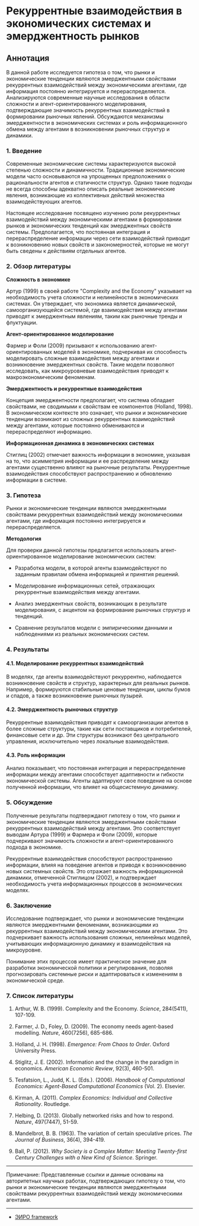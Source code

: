 # Рекуррентные взаимодействия в экономических системах и эмерджентность рынков

## Аннотация

В данной работе исследуется гипотеза о том, что рынки и экономические тенденции являются эмерджентными свойствами рекуррентных взаимодействий между экономическими агентами, где информация постоянно интегрируется и перераспределяется. Анализируются современные научные исследования в области сложности и агент-ориентированного моделирования, подтверждающие значимость рекуррентных взаимодействий в формировании рыночных явлений. Обсуждаются механизмы эмерджентности в экономических системах и роль информационного обмена между агентами в возникновении рыночных структур и динамики.

### 1. Введение

Современные экономические системы характеризуются высокой степенью сложности и динамичности. Традиционные экономические модели часто основываются на упрощенных предположениях о рациональности агентов и статичности структур. Однако такие подходы не всегда способны адекватно описать реальные экономические явления, возникающие из коллективных действий множества взаимодействующих агентов.

Настоящее исследование посвящено изучению роли рекуррентных взаимодействий между экономическими агентами в формировании рынков и экономических тенденций как эмерджентных свойств системы. Предполагается, что постоянная интеграция и перераспределение информации через сети взаимодействий приводит к возникновению новых свойств и закономерностей, которые не могут быть сведены к действиям отдельных агентов.

### 2. Обзор литературы

**Сложность в экономике**

Артур (1999) в своей работе "Complexity and the Economy" указывает на необходимость учета сложности и нелинейности в экономических системах. Он утверждает, что экономика является динамической, самоорганизующейся системой, где взаимодействия между агентами приводят к эмерджентным явлениям, таким как рыночные тренды и флуктуации.

**Агент-ориентированное моделирование**

Фармер и Фоли (2009) призывают к использованию агент-ориентированных моделей в экономике, подчеркивая их способность моделировать сложные взаимодействия между агентами и возникновение эмерджентных свойств. Такие модели позволяют исследовать, как микроуровневые взаимодействия приводят к макроэкономическим феноменам.

**Эмерджентность и рекуррентные взаимодействия**

Концепция эмерджентности предполагает, что система обладает свойствами, не сводимыми к свойствам ее компонентов (Holland, 1998). В экономическом контексте это означает, что рынки и экономические тенденции возникают из сложных рекуррентных взаимодействий между агентами, которые постоянно обмениваются и перераспределяют информацию.

**Информационная динамика в экономических системах**

Стиглиц (2002) отмечает важность информации в экономике, указывая на то, что асимметрия информации и ее распределение между агентами существенно влияют на рыночные результаты. Рекуррентные взаимодействия способствуют распространению и обновлению информации в системе.


### 3. Гипотеза

Рынки и экономические тенденции являются эмерджентными свойствами рекуррентных взаимодействий между экономическими агентами, где информация постоянно интегрируется и перераспределяется.

**Методология**

Для проверки данной гипотезы предлагается использовать агент-ориентированное моделирование экономических систем:

- Разработка модели, в которой агенты взаимодействуют по заданным правилам обмена информацией и принятия решений.

- Моделирование информационных сетей, отражающих рекуррентные взаимодействия между агентами.

- Анализ эмерджентных свойств, возникающих в результате моделирования, с акцентом на формирование рыночных структур и тенденций.

- Сравнение результатов модели с эмпирическими данными и наблюдениями из реальных экономических систем.


### 4. Результаты

#### 4.1. Моделирование рекуррентных взаимодействий

В моделях, где агенты взаимодействуют рекуррентно, наблюдается возникновение свойств и структур, характерных для реальных рынков. Например, формируются стабильные ценовые тенденции, циклы бумов и спадов, а также возникновение рыночных пузырей.

#### 4.2. Эмерджентность рыночных структур

Рекуррентные взаимодействия приводят к самоорганизации агентов в более сложные структуры, такие как сети поставщиков и потребителей, финансовые сети и др. Эти структуры возникают без центрального управления, исключительно через локальные взаимодействия.

#### 4.3. Роль информации

Анализ показывает, что постоянная интеграция и перераспределение информации между агентами способствует адаптивности и гибкости экономической системы. Агенты адаптируют свое поведение на основе полученной информации, что влияет на общесистемную динамику.

### 5. Обсуждение

Полученные результаты подтверждают гипотезу о том, что рынки и экономические тенденции являются эмерджентными свойствами рекуррентных взаимодействий между агентами. Это соответствует выводам Артура (1999) и Фармера и Фоли (2009), которые подчеркивают значимость сложности и агент-ориентированного подхода в экономике.

Рекуррентные взаимодействия способствуют распространению информации, влияя на поведение агентов и приводя к возникновению новых системных свойств. Это отражает важность информационной динамики, отмеченной Стиглицом (2002), и подтверждает необходимость учета информационных процессов в экономических моделях.

### 6. Заключение

Исследование подтверждает, что рынки и экономические тенденции являются эмерджентными феноменами, возникающими из рекуррентных взаимодействий между экономическими агентами. Это подчеркивает важность использования сложных, нелинейных моделей, учитывающих информационную динамику и взаимодействия на микроуровне.

Понимание этих процессов имеет практическое значение для разработки экономической политики и регулирования, позволяя прогнозировать системные риски и адаптироваться к изменениям в экономической среде.

### 7. Список литературы

1. Arthur, W. B. (1999). Complexity and the Economy. *Science*, 284(5411), 107-109.

2. Farmer, J. D.,  Foley, D. (2009). The economy needs agent-based modelling. *Nature*, 460(7256), 685-686.

3. Holland, J. H. (1998). *Emergence: From Chaos to Order*. Oxford University Press.

4. Stiglitz, J. E. (2002). Information and the change in the paradigm in economics. *American Economic Review*, 92(3), 460-501.

5. Tesfatsion, L.,  Judd, K. L. (Eds.). (2006). *Handbook of Computational Economics: Agent-Based Computational Economics* (Vol. 2). Elsevier.

6. Kirman, A. (2011). *Complex Economics: Individual and Collective Rationality*. Routledge.

7. Helbing, D. (2013). Globally networked risks and how to respond. *Nature*, 497(7447), 51-59.

8. Mandelbrot, B. B. (1963). The variation of certain speculative prices. *The Journal of Business*, 36(4), 394-419.

9. Ball, P. (2012). *Why Society is a Complex Matter: Meeting Twenty-first Century Challenges with a New Kind of Science*. Springer.

---

Примечание: Представленные ссылки и данные основаны на авторитетных научных работах, подтверждающих гипотезу о том, что рынки и экономические тенденции являются эмерджентными свойствами рекуррентных взаимодействий между экономическими агентами.


---

- [ЭИРО framework](/README.md)
